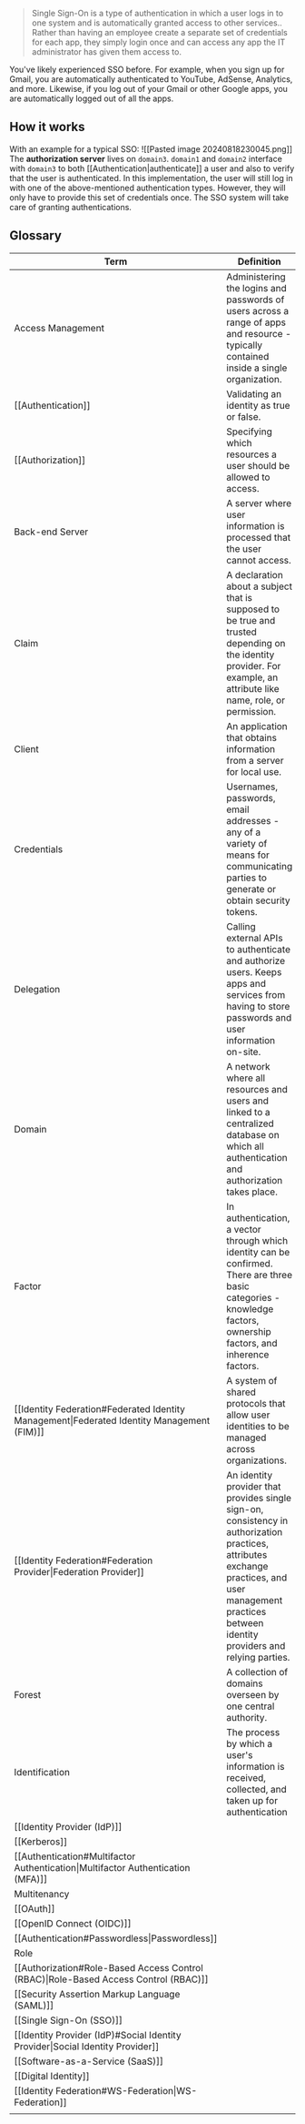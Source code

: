 > Single Sign-On is a type of authentication in which a user logs in to one system and is automatically granted access to other services.. Rather than having an employee create a separate set of credentials for each app, they simply login once and can access any app the IT administrator has given them access to.

You've likely experienced SSO before. For example, when you sign up for Gmail, you are automatically authenticated to YouTube, AdSense, Analytics, and more. Likewise, if you log out of your Gmail or other Google apps, you are automatically logged out of all the apps.
## How it works
With an example for a typical SSO:
![[Pasted image 20240818230045.png]]
The **authorization server** lives on `domain3`. `domain1` and `domain2` interface with `domain3` to both [[Authentication|authenticate]] a user and also to verify that the user is authenticated. In this implementation, the user will still log in with one of the above-mentioned authentication types. However, they will only have to provide this set of credentials once. The SSO system will take care of granting authentications.
## Glossary

| Term                                                                                       | Definition                                                                                                                                                                                              |
| ------------------------------------------------------------------------------------------ | ------------------------------------------------------------------------------------------------------------------------------------------------------------------------------------------------------- |
| Access Management                                                                          | Administering the logins and passwords of users across a range of apps and resource - typically contained inside a single organization.                                                                 |
| [[Authentication]]                                                                         | Validating an identity as true or false.                                                                                                                                                                |
| [[Authorization]]                                                                          | Specifying which resources a user should be allowed to access.                                                                                                                                          |
| Back-end Server                                                                            | A server where user information is processed that the user cannot access.                                                                                                                               |
| Claim                                                                                      | A declaration about a subject that is supposed to be true and trusted depending on the identity provider. For example, an attribute like name, role, or permission.                                     |
| Client                                                                                     | An application that obtains information from a server for local use.                                                                                                                                    |
| Credentials                                                                                | Usernames, passwords, email addresses - any of a variety of means for communicating parties to generate or obtain security tokens.                                                                      |
| Delegation                                                                                 | Calling external APIs to authenticate and authorize users. Keeps apps and services from having to store passwords and user information on-site.                                                         |
| Domain                                                                                     | A network where all resources and users and linked to a centralized database on which all authentication and authorization takes place.                                                                 |
| Factor                                                                                     | In authentication, a vector through which identity can be confirmed. There are three basic categories - knowledge factors, ownership factors, and inherence factors.                                    |
| [[Identity Federation#Federated Identity Management\|Federated Identity Management (FIM)]] | A system of shared protocols that allow user identities to be managed across organizations.                                                                                                             |
| [[Identity Federation#Federation Provider\|Federation Provider]]                           | An identity provider that provides single sign-on, consistency in authorization practices, attributes exchange practices, and user management practices between identity providers and relying parties. |
| Forest                                                                                     | A collection of domains overseen by one central authority.                                                                                                                                              |
| Identification                                                                             | The process by which a user's information is received, collected, and taken up for authentication                                                                                                       |
| [[Identity Provider (IdP)]]                                                                |                                                                                                                                                                                                         |
| [[Kerberos]]                                                                               |                                                                                                                                                                                                         |
| [[Authentication#Multifactor Authentication\|Multifactor Authentication (MFA)]]            |                                                                                                                                                                                                         |
| Multitenancy                                                                               |                                                                                                                                                                                                         |
| [[OAuth]]                                                                                  |                                                                                                                                                                                                         |
| [[OpenID Connect (OIDC)]]                                                                  |                                                                                                                                                                                                         |
| [[Authentication#Passwordless\|Passwordless]]                                              |                                                                                                                                                                                                         |
| Role                                                                                       |                                                                                                                                                                                                         |
| [[Authorization#Role-Based Access Control (RBAC)\|Role-Based Access Control (RBAC)]]       |                                                                                                                                                                                                         |
| [[Security Assertion Markup Language (SAML)]]                                              |                                                                                                                                                                                                         |
| [[Single Sign-On (SSO)]]                                                                   |                                                                                                                                                                                                         |
| [[Identity Provider (IdP)#Social Identity Provider\|Social Identity Provider]]             |                                                                                                                                                                                                         |
| [[Software-as-a-Service (SaaS)]]                                                           |                                                                                                                                                                                                         |
| [[Digital Identity]]                                                                       |                                                                                                                                                                                                         |
| [[Identity Federation#WS-Federation\|WS-Federation]]                                       |                                                                                                                                                                                                         |
|                                                                                            |                                                                                                                                                                                                         |
